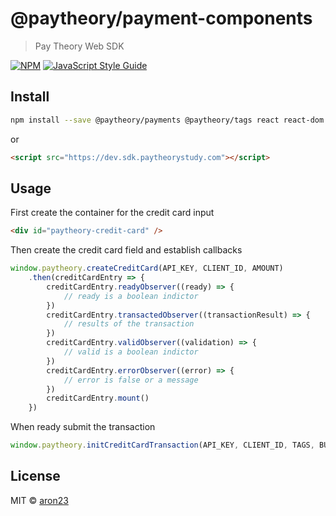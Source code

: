 # @paytheory/payment-components

> Pay Theory Web SDK

[![NPM](https://img.shields.io/npm/v/@paytheory/payment-components.svg)](https://www.npmjs.com/package/@paytheory/payment-components) [![JavaScript Style Guide](https://img.shields.io/badge/code_style-standard-brightgreen.svg)](https://standardjs.com)

## Install

```bash
npm install --save @paytheory/payments @paytheory/tags react react-dom
```

or

```html
<script src="https://dev.sdk.paytheorystudy.com"></script>
```

## Usage

First create the container for the credit card input

```html
<div id="paytheory-credit-card" />
```

Then create the credit card field and establish callbacks

```javascript
window.paytheory.createCreditCard(API_KEY, CLIENT_ID, AMOUNT)
    .then(creditCardEntry => {
        creditCardEntry.readyObserver((ready) => {
            // ready is a boolean indictor
        })
        creditCardEntry.transactedObserver((transactionResult) => {
            // results of the transaction
        })
        creditCardEntry.validObserver((validation) => {
            // valid is a boolean indictor
        })
        creditCardEntry.errorObserver((error) => {
            // error is false or a message
        })        
        creditCardEntry.mount()
    })
```

When ready submit the transaction 

```javascript
window.paytheory.initCreditCardTransaction(API_KEY, CLIENT_ID, TAGS, BUYER_OPTIONS)
```


## License

MIT © [aron23](https://github.com/aron23)
